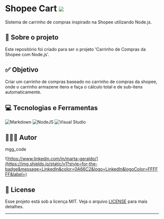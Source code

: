 # Shopee  Cart <img src="https://cdn.jsdelivr.net/gh/devicons/devicon@latest/icons/nodejs/nodejs-original-wordmark.svg"/>

Sistema de carrinho de compras inspirado na Shopee utilizando Node.js.

## 💼 Sobre o projeto

Este repositório foi criado para ser o projeto 'Carrinho de Compras da Shopee com Node.js'.

## ✅ Objetivo

Criar um carrinho de compras baseado no carrinho de compras da shopee, onde o carrinho armazene itens e faça o cálculo total e de sub-itens automaticamente.

## 💻 Tecnologias e Ferramentas

![Markdown](https://img.shields.io/static/v1?style=for-the-badge&message=Markdown&color=000000&logo=Markdown&logoColor=FFFFFF&label=)
![NodeJS](https://img.shields.io/badge/node.js-6DA55F?style=for-the-badge&logo=node.js&logoColor=white)
![Visual Studio](https://img.shields.io/badge/Visual%20Studio-5C2D91.svg?style=for-the-badge&logo=visual-studio&logoColor=white)

## 👨🏽‍💻 Autor

mgg_code

![https://www.linkedin.com/in/marta-geraldo/](https://img.shields.io/static/v1?style=for-the-badge&message=LinkedIn&color=0A66C2&logo=LinkedIn&logoColor=FFFFFF&label=)


## 📝 License

Esse projeto está sob a licença MIT. Veja o arquivo [LICENSE](LICENSE) para mais detalhes.

---
